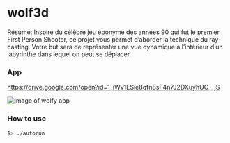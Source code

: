 # wolf3d
Résumé: Inspiré du célèbre jeu éponyme des années 90 qui fut le premier First Person Shooter, ce projet vous permet d’aborder la technique du ray-casting. Votre but sera de représenter une vue dynamique à l’intérieur d’un labyrinthe dans lequel on peut se déplacer.

### App

https://drive.google.com/open?id=1_iWv1ESie8qfn8sF4n7J2DXuyhUC__jS

![Image of wolfy app](https://github.com/nicolasvienot/wolf3d/blob/master/app_rdme.png)

### How to use

```bash
$> ./autorun
```
